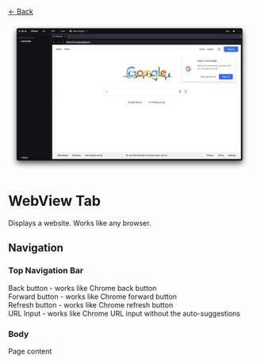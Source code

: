 <div class="docs-nav back"><p><a href="../MAIN.md">← Back</a></p></div>

<img src="./webview.png" height="300px">

# WebView Tab

Displays a website. Works like any browser.

## Navigation

### Top Navigation Bar
Back button - works like Chrome back button  
Forward button - works like Chrome forward button  
Refresh button - works like Chrome refresh button  
URL Input - works like Chrome URL input without the auto-suggestions

### Body
Page content
